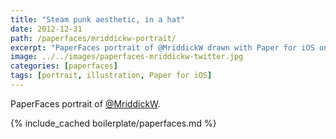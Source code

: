```yaml
---
title: "Steam punk aesthetic, in a hat"
date: 2012-12-31
path: /paperfaces/mriddickw-portrait/
excerpt: "PaperFaces portrait of @MriddickW drawn with Paper for iOS on an iPad."
image: ../../images/paperfaces-mriddickw-twitter.jpg
categories: [paperfaces]
tags: [portrait, illustration, Paper for iOS]
---
```


PaperFaces portrait of [@MriddickW](https://twitter.com/MriddickW).

{% include_cached boilerplate/paperfaces.md %}
